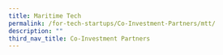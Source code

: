 ```yaml
---
title: Maritime Tech
permalink: /for-tech-startups/Co-Investment-Partners/mtt/
description: ""
third_nav_title: Co-Investment Partners
---
```


<link rel="stylesheet" href="/sgds.css"/>
<div style="display: flex; flex-wrap: wrap; padding: 10px" id="partnerContainer">
  
</div>
<script src="/partnerFilter.js"></script>
